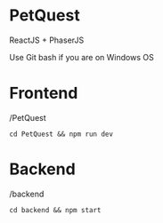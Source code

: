 # PetQuest
ReactJS + PhaserJS

Use Git bash if you are on Windows OS

# Frontend
/PetQuest
```
cd PetQuest && npm run dev
```
# Backend
/backend
```
cd backend && npm start
```

